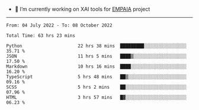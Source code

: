 - 🔭 I’m currently working on XAI tools for [EMPAIA](https://en.empaia.org/) project

---

<!--START_SECTION:waka-->

```text
From: 04 July 2022 - To: 08 October 2022

Total Time: 63 hrs 23 mins

Python                     22 hrs 38 mins  █████████░░░░░░░░░░░░░░░░   35.71 %
JSON                       11 hrs 5 mins   ████▒░░░░░░░░░░░░░░░░░░░░   17.50 %
Markdown                   10 hrs 16 mins  ████░░░░░░░░░░░░░░░░░░░░░   16.20 %
TypeScript                 5 hrs 48 mins   ██▒░░░░░░░░░░░░░░░░░░░░░░   09.16 %
SCSS                       5 hrs 2 mins    ██░░░░░░░░░░░░░░░░░░░░░░░   07.96 %
HTML                       3 hrs 57 mins   █▓░░░░░░░░░░░░░░░░░░░░░░░   06.23 %
```

<!--END_SECTION:waka-->
